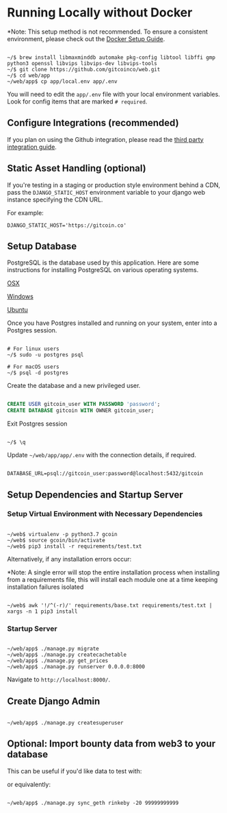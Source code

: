 # Running Locally without Docker

*Note: This setup method is not recommended. To ensure a consistent environment, please check out the [Docker Setup Guide](https://docs.gitcoin.co/mk_setup/).

```shell

~/$ brew install libmaxminddb automake pkg-config libtool libffi gmp python3 openssl libvips libvips-dev libvips-tools
~/$ git clone https://github.com/gitcoinco/web.git
~/$ cd web/app
~/web/app$ cp app/local.env app/.env

```

You will need to edit the `app/.env` file with your local environment variables. Look for config items that are marked `# required`.

## Configure Integrations (recommended)

If you plan on using the Github integration, please read the [third party integration guide](https://docs.gitcoin.co/mk_third_party_integrations/).

## Static Asset Handling (optional)

If you're testing in a staging or production style environment behind a CDN, pass the `DJANGO_STATIC_HOST` environment variable to your django web instance specifying the CDN URL.

For example:

`DJANGO_STATIC_HOST='https://gitcoin.co'`

## Setup Database

PostgreSQL is the database used by this application. Here are some instructions for installing PostgreSQL on various operating systems.

[OSX](https://www.moncefbelyamani.com/how-to-install-postgresql-on-a-mac-with-homebrew-and-lunchy/)

[Windows](http://www.postgresqltutorial.com/install-postgresql/)

[Ubuntu](https://www.digitalocean.com/community/tutorials/how-to-install-and-use-postgresql-on-ubuntu-16-04)

Once you have Postgres installed and running on your system, enter into a Postgres session.

```shell

# For linux users
~/$ sudo -u postgres psql

# For macOS users
~/$ psql -d postgres

```

Create the database and a new privileged user.

```sql

CREATE USER gitcoin_user WITH PASSWORD 'password';
CREATE DATABASE gitcoin WITH OWNER gitcoin_user;

```

Exit Postgres session

```shell

~/$ \q

```

Update ```~/web/app/app/.env``` with the connection details, if required.

```shell

DATABASE_URL=psql://gitcoin_user:password@localhost:5432/gitcoin

```

## Setup Dependencies and Startup Server

### Setup Virtual Environment with Necessary Dependencies

```shell

~/web$ virtualenv -p python3.7 gcoin
~/web$ source gcoin/bin/activate
~/web$ pip3 install -r requirements/test.txt

```

Alternatively, if any installation errors occur:

*Note: A single error will stop the entire installation process when installing from a requirements file, this will install each module one at a time keeping installation failures isolated

```shell

~/web$ awk '!/^(-r)/' requirements/base.txt requirements/test.txt | xargs -n 1 pip3 install

```

### Startup Server

```shell

~/web/app$ ./manage.py migrate
~/web/app$ ./manage.py createcachetable
~/web/app$ ./manage.py get_prices
~/web/app$ ./manage.py runserver 0.0.0.0:8000

```

Navigate to `http://localhost:8000/`.

## Create Django Admin

```shell

~/web/app$ ./manage.py createsuperuser

```

## Optional: Import bounty data from web3 to your database

This can be useful if you'd like data to test with:


or equivalently:

```shell

~/web/app$ ./manage.py sync_geth rinkeby -20 99999999999

```
